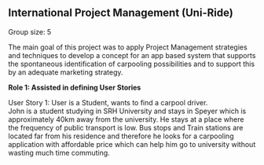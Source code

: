 <h2>International Project Management (Uni-Ride)</h2>
Group size: 5 <br>
<p>The main goal of this project was to apply Project Management strategies and techniques to develop a concept for an app based 
system that supports the spontaneous identification of carpooling possibilities and to support this by an adequate marketing strategy.</p>
<p><b>Role 1: Assisted in defining User Stories</b><br>
<p>User Story 1: User is a Student, wants to find a carpool driver. <br>
John is a student studying in SRH University and stays in Speyer which is approximately 40km away from the university. 
He stays at a place where the frequency of public transport is low. Bus stops and Train stations are located far from his residence 
and therefore he looks for a carpooling application with affordable price which can help him go to university without wasting much time
commuting.</p> 
<img src="
